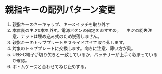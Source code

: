 # 親指キーの配列パターン変更
1. 親指キーのキーキャップ、キースイッチを取り外す
2. 本体裏のネジ6本を外す。電源ボタンの固定をおすすめ。
　ネジの紛失注意、ナットは埋め込み式のため脱落しません。
3. 親指キーのトッププレートをスライドさせて取り外します。
4. 対象のトッププレートに交換します。向きに注意、薄い方が奥。
5. USB-C端子が切り欠きと一致しているか、バッテリーが上手く収まっているか確認。
6. ボトムケースと合わせてねじ止めする。